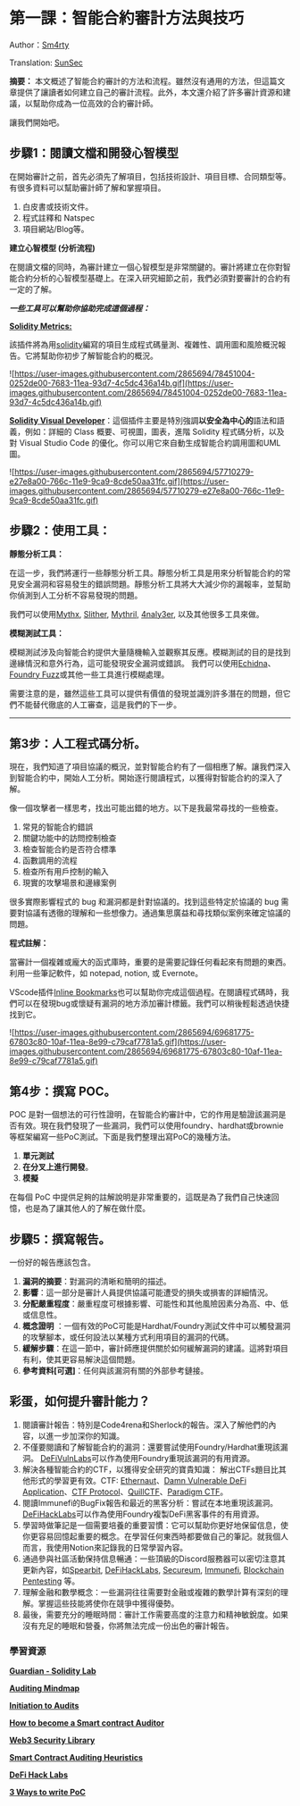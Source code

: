 # 第一課：智能合約審計方法與技巧

Author：[Sm4rty](https://twitter.com/Sm4rty_)

Translation: [SunSec](https://twitter.com/1nf0s3cpt)

**摘要：**
本文概述了智能合約審計的方法和流程。雖然沒有通用的方法，但這篇文章提供了讓讀者如何建立自己的審計流程。此外，本文還介紹了許多審計資源和建議，以幫助你成為一位高效的合約審計師。

讓我們開始吧。

## **步驟1：閱讀文檔和開發心智模型**

在開始審計之前，首先必須先了解項目，包括技術設計、項目目標、合同類型等。有很多資料可以幫助審計師了解和掌握項目。

1. 白皮書或技術文件。
2. 程式註釋和 Natspec
3. 項目網站/Blog等。

**建立心智模型 (分析流程)**

在閱讀文檔的同時，為審計建立一個心智模型是非常關鍵的。審計將建立在你對智能合約分析的心智模型基礎上。在深入研究細節之前，我們必須對要審計的合約有一定的了解。

***一些工具可以幫助你協助完成這個過程：***

**[Solidity Metrics:](https://marketplace.visualstudio.com/items?itemName=tintinweb.solidity-metrics)**

該插件將為用[solidity](https://solidity.readthedocs.io/)編寫的項目生成程式碼量測、複雜性、調用圖和風險概況報告。它將幫助你初步了解智能合約的概況。

![https://user-images.githubusercontent.com/2865694/78451004-0252de00-7683-11ea-93d7-4c5dc436a14b.gif](https://user-images.githubusercontent.com/2865694/78451004-0252de00-7683-11ea-93d7-4c5dc436a14b.gif)

**[Solidity Visual Developer](https://marketplace.visualstudio.com/items?itemName=tintinweb.solidity-visual-auditor)**：這個插件主要是特別強調**以安全為中心的**語法和語義，例如：詳細的 Class 概要、可視圖，圖表，進階 Solidity 程式碼分析，以及對 Visual Studio Code 的優化。你可以用它來自動生成智能合約調用圖和UML圖。

![https://user-images.githubusercontent.com/2865694/57710279-e27e8a00-766c-11e9-9ca9-8cde50aa31fc.gif](https://user-images.githubusercontent.com/2865694/57710279-e27e8a00-766c-11e9-9ca9-8cde50aa31fc.gif)

## **步驟2：使用工具：**

**靜態分析工具：** 

在這一步，我們將運行一些靜態分析工具。靜態分析工具是用來分析智能合約的常見安全漏洞和容易發生的錯誤問題。靜態分析工具將大大減少你的漏報率，並幫助你偵測到人工分析不容易發現的問題。

我們可以使用[Mythx](https://mythx.io/), [Slither](https://github.com/crytic/slither), [Mythril,](https://github.com/ConsenSys/mythril) [4naly3er](https://github.com/Picodes/4naly3er), 以及其他很多工具來做。

**模糊測試工具：** 

模糊測試涉及向智能合約提供大量隨機輸入並觀察其反應。模糊測試的目的是找到邊緣情況和意外行為，這可能發現安全漏洞或錯誤。 
我們可以使用[Echidna](https://github.com/crytic/echidna)、[Foundry Fuzz](https://book.getfoundry.sh/forge/fuzz-testing)或其他一些工具進行模糊處理。

需要注意的是，雖然這些工具可以提供有價值的發現並識別許多潛在的問題，但它們不能替代徹底的人工審查，這是我們的下一步。

---

## **第3步：人工程式碼分析**。

現在，我們知道了項目協議的概況，並對智能合約有了一個相應了解。讓我們深入到智能合約中，開始人工分析。開始逐行閱讀程式，以獲得對智能合約的深入了解。

像一個攻擊者一樣思考，找出可能出錯的地方。以下是我最常尋找的一些檢查。

1. 常見的智能合約錯誤
2. 關鍵功能中的訪問控制檢查
3. 檢查智能合約是否符合標準
4. 函數調用的流程
5. 檢查所有用戶控制的輸入
6. 現實的攻擊場景和邊緣案例

很多實際影響程式的 bug 和漏洞都是針對協議的。找到這些特定於協議的 bug 需要對協議有透徹的理解和一些想像力。通過集思廣益和尋找類似案例來確定協議的問題。

**程式註解：**

當審計一個複雜或龐大的函式庫時，重要的是需要記錄任何看起來有問題的東西。利用一些筆記軟件，如 notepad, notion, 或 Evernote。

VScode插件[Inline Bookmarks](https://marketplace.visualstudio.com/items?itemName=tintinweb.vscode-inline-bookmarks)也可以幫助你完成這個過程。在閱讀程式碼時，我們可以在發現bug或懷疑有漏洞的地方添加審計標籤。我們可以稍後輕鬆透過快捷找到它。

![https://user-images.githubusercontent.com/2865694/69681775-67803c80-10af-11ea-8e99-c79caf7781a5.gif](https://user-images.githubusercontent.com/2865694/69681775-67803c80-10af-11ea-8e99-c79caf7781a5.gif)

## **第4步：撰寫 POC**。

POC 是對一個想法的可行性證明，在智能合約審計中，它的作用是驗證該漏洞是否有效。現在我們發現了一些漏洞，我們可以使用foundry、hardhat或brownie等框架編寫一些PoC測試。下面是我們整理出寫PoC的幾種方法。

1. **單元測試**
2. **在分叉上進行開發**。
3. **模擬**

在每個 PoC 中提供足夠的註解說明是非常重要的，這既是為了我們自己快速回憶，也是為了讓其他人的了解在做什麼。

## **步驟5：撰寫報告**。

一份好的報告應該包含。

1. **漏洞的摘要**：對漏洞的清晰和簡明的描述。
2. **影響**：這一部分是審計人員提供協議可能遭受的損失或損害的詳細情況。
3. **分配嚴重程度**：嚴重程度可根據影響、可能性和其他風險因素分為高、中、低或信息性。
4. **概念證明** ：一個有效的PoC可能是Hardhat/Foundry測試文件中可以觸發漏洞的攻擊腳本，或任何設法以某種方式利用項目的漏洞的代碼。
5. **緩解步驟**：在這一節中，審計師應提供關於如何緩解漏洞的建議。這將對項目有利，使其更容易解決這個問題。
6. **參考資料[可選]**：任何與該漏洞有關的外部參考鏈接。

## 彩蛋，如何提升審計能力？

1. 閱讀審計報告：特別是Code4rena和Sherlock的報告。深入了解他們的內容，以進一步加深你的知識。
2. 不僅要閱讀和了解智能合約的漏洞：還要嘗試使用Foundry/Hardhat重現該漏洞。 [DeFiVulnLabs](https://github.com/SunWeb3Sec/DeFiVulnLabs)可以作為使用Foundry重現該漏洞的有用資源。
3. 解決各種智能合約的CTF，以獲得安全研究的寶貴知識： 解出CTFs題目比其他形式的學習更有效。CTF: [Ethernaut](https://ethernaut.openzeppelin.com/)、[Damn Vulnerable DeFi Application](https://www.damnvulnerabledefi.xyz/)、[CTF Protocol](https://www.ctfprotocol.com/)、[QuillCTF](https://quillctf.super.site/)、[Paradigm CTF](https://github.com/paradigmxyz/paradigm-ctf-2021)。
4. 閱讀Immunefi的BugFix報告和最近的黑客分析：嘗試在本地重現該漏洞。 [DeFiHackLabs](https://github.com/SunWeb3Sec/DeFiHackLabs)可以作為使用Foundry複製DeFi黑客事件的有用資源。
5. 學習時做筆記是一個需要培養的重要習慣：它可以幫助你更好地保留信息，使你更容易回憶起重要的概念。在學習任何東西時都要做自己的筆記。就我個人而言，我使用Notion來記錄我的日常學習內容。
6. 通過參與社區活動保持信息暢通：一些頂級的Discord服務器可以密切注意其更新內容，如[Spearbit](https://discord.com/invite/spearbit23), [DeFiHackLabs](https://discord.gg/HtqdYn2ECa), [Secureum](https://discord.com/invite/vGebCTSfNx), [Immunefi](https://discord.com/invite/immunefi), [Blockchain Pentesting](https://discord.com/invite/5JZERC5Vxs) 等。
7. 理解金融和數學概念：一些漏洞往往需要對金融或複雜的數學計算有深刻的理解。掌握這些技能將使你在競爭中獲得優勢。
8. 最後，需要充分的睡眠時間：審計工作需要高度的注意力和精神敏銳度。如果沒有充足的睡眠和營養，你將無法完成一份出色的審計報告。

### **學習資源**
****[Guardian - Solidity Lab](https://lab.guardianaudits.com/)****

[**Auditing Mindmap**](https://github.com/Quillhash/Smart-contract-Auditing-Methodology-mindmap)

****[Initiation to Audits](https://www.youtube.com/watch?v=3xUHvx7IkfM)****

[**How to become a Smart contract Auditor**](https://cmichel.io/how-to-become-a-smart-contract-auditor/)

[**Web3 Security Library**](https://github.com/immunefi-team/Web3-Security-Library)

**[Smart Contract Auditing Heuristics](https://github.com/OpenCoreCH/smart-contract-auditing-heuristics)**

[**DeFi Hack Labs**](https://github.com/SunWeb3Sec/DeFiHackLabs)

[**3 Ways to write PoC**](https://www.joranhonig.nl/3-ways-to-write-a-proof-of-concept/)
